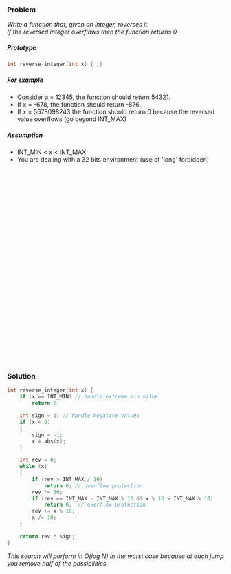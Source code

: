 ### Problem

*Write a function that, given an integer, reverses it.  
If the reversed integer overflows then the function returns 0*  

##### Prototype
```c++
int reverse_integer(int x) { ;}
```

##### For example
* Consider a = 12345, the function should return 54321.
* If x = -678, the function should return -876.
* If x = 5678098243 the function should return 0 because the reversed value overflows (go beyond INT_MAX)

##### Assumption
* INT_MIN < x < INT_MAX
* You are dealing with a 32 bits environment (use of 'long' forbidden)

<pre>




























</pre>


### Solution
```c++
int reverse_integer(int x) {
    if (x == INT_MIN) // handle extreme min value
        return 0;  

    int sign = 1; // handle negative values
    if (x < 0)
    {
        sign = -1;
        x = abs(x);
    }

    int rev = 0;
    while (x)
    {
        if (rev > INT_MAX / 10)
            return 0; // overflow protection
        rev *= 10;
        if (rev == INT_MAX - INT_MAX % 10 && x % 10 > INT_MAX % 10)
            return 0;  // overflow protection
        rev += x % 10;
        x /= 10;
    }

    return rev * sign;
}
```

*This search will perform in O(log N) in the worst case because at each jump you remove half of the possibilities*
